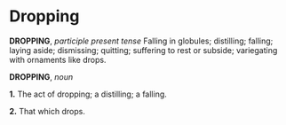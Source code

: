 # Dropping

**DROPPING**, _participle present tense_ Falling in globules; distilling; falling; laying aside; dismissing; quitting; suffering to rest or subside; variegating with ornaments like drops.

**DROPPING**, _noun_

**1.** The act of dropping; a distilling; a falling.

**2.** That which drops.